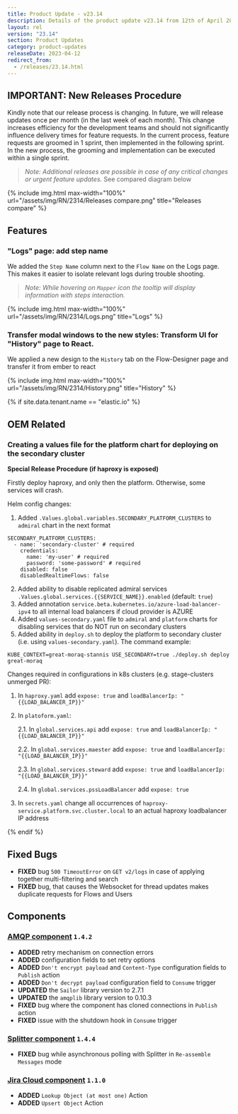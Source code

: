```yaml
---
title: Product Update - v23.14
description: Details of the product update v23.14 from 12th of April 2023.
layout: rel
version: "23.14"
section: Product Updates
category: product-updates
releaseDate: 2023-04-12
redirect_from:
  - /releases/23.14.html
---
```


## IMPORTANT: New Releases Procedure
Kindly note that our release process is changing. In future, we will release updates once per month (in the last week of each month).
This change increases efficiency for the development teams and should not significantly influence delivery times for feature requests. In the current process, feature requests are groomed in 1 sprint, then implemented in the following sprint. In the new process, the grooming and implementation can be  executed within a single sprint.

>_Note: Additional releases are possible in case of any critical changes or urgent feature updates._ 
See compared diagram below

{% include img.html max-width="100%" url="/assets/img/RN/2314/Releases compare.png" title="Releases compare" %}



## Features

### "Logs" page: add step name

We added the `Step Name` column next to the `Flow Name` on the Logs page. This makes it easier to isolate relevant logs during trouble shooting.

> _Note: While hovering on `Mapper` icon the tooltip will display information with steps interaction._

{% include img.html max-width="100%" url="/assets/img/RN/2314/Logs.png" title="Logs" %}

### Transfer modal windows to the new styles: Transform UI for "History" page to React.

We applied a new design to the `History` tab on the Flow-Designer page and transfer it from ember to react

{% include img.html max-width="100%" url="/assets/img/RN/2314/History.png" title="History" %}

{% if site.data.tenant.name == "elastic.io" %}

## OEM Related

### Creating a values file for the platform chart for deploying on the secondary cluster
**Special Release Procedure (if haproxy is exposed)**

Firstly deploy haproxy, and only then the platform. Otherwise, some services will crash.

Helm config changes:

1. Added `.Values.global.variables.SECONDARY_PLATFORM_CLUSTERS` to `admiral` chart in the next format
```
SECONDARY_PLATFORM_CLUSTERS:
  - name: 'secondary-cluster' # required
    credentials:
      name: 'my-user' # required
      password: 'some-password' # required
    disabled: false
    disabledRealtimeFlows: false
```

2. Added ability to disable replicated admiral services `.Values.global.services.{{SERVICE_NAME}}.enabled` (default: `true`)
3. Added annotation `service.beta.kubernetes.io/azure-load-balancer-ipv4` to all internal load balancers if cloud provider is AZURE
4. Added `values-secondary.yaml` file to `admiral` and `platform` charts for disabling services that do NOT run on secondary clusters
5. Added ability in `deploy.sh` to deploy the platform to secondary cluster (i.e. using `values-secondary.yaml`). The command example:
```
KUBE_CONTEXT=great-moraq-stannis USE_SECONDARY=true ./deploy.sh deploy great-moraq
```
Changes required in configurations in k8s clusters (e.g. stage-clusters unmerged PR):
1. In `haproxy.yaml` add `expose: true` and `loadBalancerIp: "{{LOAD_BALANCER_IP}}"` 
2. In `platoform.yaml`:

    2.1. In `global.services.api` add `expose: true` and `loadBalancerIp: "{{LOAD_BALANCER_IP}}"` 

    2.2. In `global.services.maester` add `expose: true` and `loadBalancerIp: "{{LOAD_BALANCER_IP}}"` 

    2.3. In `global.services.steward` add `expose: true` and `loadBalancerIp: "{{LOAD_BALANCER_IP}}"` 

    2.4. In `global.services.pssLoadBalancer` add `expose: true`

3. In `secrets.yaml` change all occurrences of `haproxy-service.platform.svc.cluster.local` to an actual haproxy loadbalancer IP address

{% endif %}


## Fixed Bugs

*   **FIXED** bug `500 TimeoutError` on `GET v2/logs` in case of applying together multi-filtering and search
*   **FIXED** bug, that causes the Websocket for thread updates makes duplicate requests for Flows and Users

## Components

### [AMQP component](/components/amqp/) `1.4.2`

*   **ADDED** retry mechanism on connection errors
*   **ADDED** configuration fields to set retry options
*   **ADDED** `Don't encrypt payload` and `Content-Type` configuration fields to `Publish` action
*   **ADDED** `Don't decrypt payload` configuration field to `Consume` trigger
*   **UPDATED** the `Sailor` library version to 2.7.1
*   **UPDATED** the `amqplib` library version to 0.10.3
*   **FIXED** bug where the component has cloned connections in `Publish` action
*   **FIXED** issue with the shutdown hook in `Consume` trigger

### [Splitter component](/components/splitter/) `1.4.4`

*   **FIXED** bug while asynchronous polling with Splitter in `Re-assemble Messages` mode


### [Jira Cloud component](/components/jira-cloud/) `1.1.0`

*   **ADDED** `Lookup Object (at most one)` Action
*   **ADDED** `Upsert Object` Action